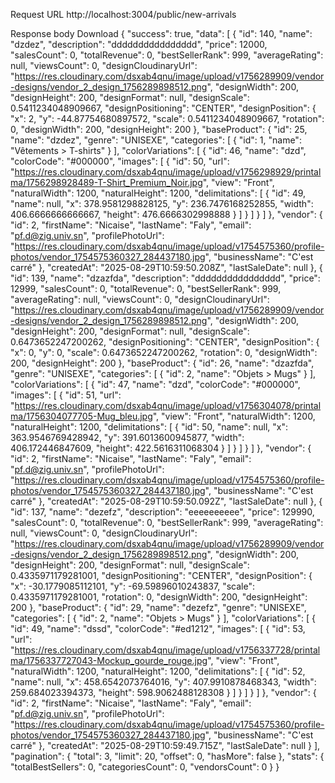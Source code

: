 	
Request URL
http://localhost:3004/public/new-arrivals

Response body
Download
{
  "success": true,
  "data": [
    {
      "id": 140,
      "name": "dzdez",
      "description": "dddddddddddddddd",
      "price": 12000,
      "salesCount": 0,
      "totalRevenue": 0,
      "bestSellerRank": 999,
      "averageRating": null,
      "viewsCount": 0,
      "designCloudinaryUrl": "https://res.cloudinary.com/dsxab4qnu/image/upload/v1756289909/vendor-designs/vendor_2_design_1756289898512.png",
      "designWidth": 200,
      "designHeight": 200,
      "designFormat": null,
      "designScale": 0.5411234048909667,
      "designPositioning": "CENTER",
      "designPosition": {
        "x": 2,
        "y": -44.87754680897572,
        "scale": 0.5411234048909667,
        "rotation": 0,
        "designWidth": 200,
        "designHeight": 200
      },
      "baseProduct": {
        "id": 25,
        "name": "dzdez",
        "genre": "UNISEXE",
        "categories": [
          {
            "id": 1,
            "name": "Vêtements > T-shirts"
          }
        ],
        "colorVariations": [
          {
            "id": 46,
            "name": "dzd",
            "colorCode": "#000000",
            "images": [
              {
                "id": 50,
                "url": "https://res.cloudinary.com/dsxab4qnu/image/upload/v1756298929/printalma/1756298928489-T-Shirt_Premium_Noir.jpg",
                "view": "Front",
                "naturalWidth": 1200,
                "naturalHeight": 1200,
                "delimitations": [
                  {
                    "id": 49,
                    "name": null,
                    "x": 378.9581298828125,
                    "y": 236.7476168252855,
                    "width": 406.6666666666667,
                    "height": 476.6666302998888
                  }
                ]
              }
            ]
          }
        ]
      },
      "vendor": {
        "id": 2,
        "firstName": "Nicaise",
        "lastName": "Faly",
        "email": "pf.d@zig.univ.sn",
        "profilePhotoUrl": "https://res.cloudinary.com/dsxab4qnu/image/upload/v1754575360/profile-photos/vendor_1754575360327_284437180.jpg",
        "businessName": "C'est carré"
      },
      "createdAt": "2025-08-29T10:59:50.208Z",
      "lastSaleDate": null
    },
    {
      "id": 139,
      "name": "dzazfda",
      "description": "dddddddddddddddd",
      "price": 12999,
      "salesCount": 0,
      "totalRevenue": 0,
      "bestSellerRank": 999,
      "averageRating": null,
      "viewsCount": 0,
      "designCloudinaryUrl": "https://res.cloudinary.com/dsxab4qnu/image/upload/v1756289909/vendor-designs/vendor_2_design_1756289898512.png",
      "designWidth": 200,
      "designHeight": 200,
      "designFormat": null,
      "designScale": 0.6473652247200262,
      "designPositioning": "CENTER",
      "designPosition": {
        "x": 0,
        "y": 0,
        "scale": 0.6473652247200262,
        "rotation": 0,
        "designWidth": 200,
        "designHeight": 200
      },
      "baseProduct": {
        "id": 26,
        "name": "dzazfda",
        "genre": "UNISEXE",
        "categories": [
          {
            "id": 2,
            "name": "Objets > Mugs"
          }
        ],
        "colorVariations": [
          {
            "id": 47,
            "name": "dzd",
            "colorCode": "#000000",
            "images": [
              {
                "id": 51,
                "url": "https://res.cloudinary.com/dsxab4qnu/image/upload/v1756304078/printalma/1756304077705-Mug_bleu.jpg",
                "view": "Front",
                "naturalWidth": 1200,
                "naturalHeight": 1200,
                "delimitations": [
                  {
                    "id": 50,
                    "name": null,
                    "x": 363.9546769428942,
                    "y": 391.6013600945877,
                    "width": 406.172446847609,
                    "height": 422.5616311068304
                  }
                ]
              }
            ]
          }
        ]
      },
      "vendor": {
        "id": 2,
        "firstName": "Nicaise",
        "lastName": "Faly",
        "email": "pf.d@zig.univ.sn",
        "profilePhotoUrl": "https://res.cloudinary.com/dsxab4qnu/image/upload/v1754575360/profile-photos/vendor_1754575360327_284437180.jpg",
        "businessName": "C'est carré"
      },
      "createdAt": "2025-08-29T10:59:50.092Z",
      "lastSaleDate": null
    },
    {
      "id": 137,
      "name": "dezefz",
      "description": "eeeeeeeeee",
      "price": 129990,
      "salesCount": 0,
      "totalRevenue": 0,
      "bestSellerRank": 999,
      "averageRating": null,
      "viewsCount": 0,
      "designCloudinaryUrl": "https://res.cloudinary.com/dsxab4qnu/image/upload/v1756289909/vendor-designs/vendor_2_design_1756289898512.png",
      "designWidth": 200,
      "designHeight": 200,
      "designFormat": null,
      "designScale": 0.4335971179281001,
      "designPositioning": "CENTER",
      "designPosition": {
        "x": -30.1779085112101,
        "y": -69.59896010243837,
        "scale": 0.4335971179281001,
        "rotation": 0,
        "designWidth": 200,
        "designHeight": 200
      },
      "baseProduct": {
        "id": 29,
        "name": "dezefz",
        "genre": "UNISEXE",
        "categories": [
          {
            "id": 2,
            "name": "Objets > Mugs"
          }
        ],
        "colorVariations": [
          {
            "id": 49,
            "name": "dssd",
            "colorCode": "#ed1212",
            "images": [
              {
                "id": 53,
                "url": "https://res.cloudinary.com/dsxab4qnu/image/upload/v1756337728/printalma/1756337727043-Mockup_gourde_rouge.jpg",
                "view": "Front",
                "naturalWidth": 1200,
                "naturalHeight": 1200,
                "delimitations": [
                  {
                    "id": 52,
                    "name": null,
                    "x": 458.6542073764016,
                    "y": 407.9910878468343,
                    "width": 259.684023394373,
                    "height": 598.9062488128308
                  }
                ]
              }
            ]
          }
        ]
      },
      "vendor": {
        "id": 2,
        "firstName": "Nicaise",
        "lastName": "Faly",
        "email": "pf.d@zig.univ.sn",
        "profilePhotoUrl": "https://res.cloudinary.com/dsxab4qnu/image/upload/v1754575360/profile-photos/vendor_1754575360327_284437180.jpg",
        "businessName": "C'est carré"
      },
      "createdAt": "2025-08-29T10:59:49.715Z",
      "lastSaleDate": null
    }
  ],
  "pagination": {
    "total": 3,
    "limit": 20,
    "offset": 0,
    "hasMore": false
  },
  "stats": {
    "totalBestSellers": 0,
    "categoriesCount": 0,
    "vendorsCount": 0
  }
}